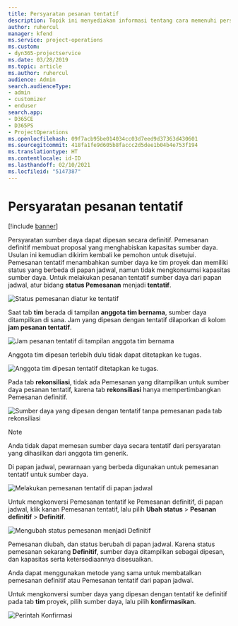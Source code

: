 ```yaml
---
title: Persyaratan pesanan tentatif
description: Topik ini menyediakan informasi tentang cara memenuhi persyaratan pesanan tentatif.
author: ruhercul
manager: kfend
ms.service: project-operations
ms.custom:
- dyn365-projectservice
ms.date: 03/28/2019
ms.topic: article
ms.author: ruhercul
audience: Admin
search.audienceType:
- admin
- customizer
- enduser
search.app:
- D365CE
- D365PS
- ProjectOperations
ms.openlocfilehash: 09f7acb95be014034cc03d7eed9d37363d430601
ms.sourcegitcommit: 418fa1fe9d605b8faccc2d5dee1b04b4e753f194
ms.translationtype: HT
ms.contentlocale: id-ID
ms.lasthandoff: 02/10/2021
ms.locfileid: "5147387"
---
```

# <a name="soft-book-requirements"></a>Persyaratan pesanan tentatif

[!include [banner](../includes/psa-now-project-operations.md)]

Persyaratan sumber daya dapat dipesan secara definitif. Pemesanan definitif membuat proposal yang menghabiskan kapasitas sumber daya. Usulan ini kemudian dikirim kembali ke pemohon untuk disetujui. Pemesanan tentatif menambahkan sumber daya ke tim proyek dan memiliki status yang berbeda di papan jadwal, namun tidak mengkonsumsi kapasitas sumber daya. Untuk melakukan pesanan tentatif sumber daya dari papan jadwal, atur bidang **status Pemesanan** menjadi **tentatif**.

![Status pemesanan diatur ke tentatif](media/Resource-Management-image77.png)

Saat tab **tim** berada di tampilan **anggota tim bernama**, sumber daya ditampilkan di sana. Jam yang dipesan dengan tentatif dilaporkan di kolom **jam pesanan tentatif**.

![Jam pesanan tentatif di tampilan anggota tim bernama](media/Resource-Management-image78.png)

Anggota tim dipesan terlebih dulu tidak dapat ditetapkan ke tugas.

![Anggota tim dipesan tentatif ditetapkan ke tugas.](media/Resource-Management-image79.png)

Pada tab **rekonsiliasi**, tidak ada Pemesanan yang ditampilkan untuk sumber daya pesanan tentatif, karena tab **rekonsiliasi** hanya mempertimbangkan Pemesanan definitif.

![Sumber daya yang dipesan dengan tentatif tanpa pemesanan pada tab rekonsiliasi](media/Resource-Management-image80.png)

> [!NOTE]
> Anda tidak dapat memesan sumber daya secara tentatif dari persyaratan yang dihasilkan dari anggota tim generik.

Di papan jadwal, pewarnaan yang berbeda digunakan untuk pemesanan tentatif untuk sumber daya.

![Melakukan pemesanan tentatif di papan jadwal](media/Resource-Management-image81.png)

Untuk mengkonversi Pemesanan tentatif ke Pemesanan definitif, di papan jadwal, klik kanan Pemesanan tentatif, lalu pilih **Ubah status** \> **Pesanan definitif** \> **Definitif**.

![Mengubah status pemesanan menjadi Definitif](media/Resource-Management-image82.png)

Pemesanan diubah, dan status berubah di papan jadwal. Karena status pemesanan sekarang **Definitif**, sumber daya ditampilkan sebagai dipesan, dan kapasitas serta ketersediaannya disesuaikan.

Anda dapat menggunakan metode yang sama untuk membatalkan pemesanan definitif atau Pemesanan tentatif dari papan jadwal.

Untuk mengkonversi sumber daya yang dipesan dengan tentatif ke definitif pada tab **tim** proyek, pilih sumber daya, lalu pilih **konfirmasikan**.

![Perintah Konfirmasi](media/Resource-Management-image83.png)
